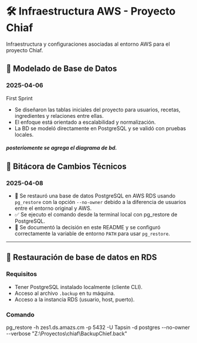 # 🛠️ Infraestructura AWS - Proyecto Chiaf

Infraestructura y configuraciones asociadas al entorno AWS para el proyecto Chiaf.

## 🧱 Modelado de Base de Datos

### 2025-04-06 

First Sprint
- Se diseñaron las tablas iniciales del proyecto para usuarios, recetas, ingredientes y relaciones entre ellas.
- El enfoque está orientado a escalabilidad y normalización.
- La BD se modeló directamente en PostgreSQL y se validó con pruebas locales.

##### posteriomente se agrega  el diagrama de bd.
  
## 📅 Bitácora de Cambios Técnicos

### 2025-04-08

- 🔁 Se restauró una base de datos PostgreSQL en AWS RDS usando `pg_restore` con la opción `--no-owner` debido a la diferencia de usuarios entre el entorno original y AWS.
- ✅ Se ejecuto el comando desde la terminal local con pg_restore de PostgreSQL.
- 🧠 Se documentó la decisión en este README y se configuró correctamente la variable de entorno `PATH` para usar `pg_restore`.

---

## 💾 Restauración de base de datos en RDS

### Requisitos
- Tener PostgreSQL instalado localmente (cliente CLI).
- Acceso al archivo `.backup` en tu máquina.
- Acceso a la instancia RDS (usuario, host, puerto).

### Comando 
pg_restore -h zes1.ds.amazs.cm -p 5432 -U Tapsin -d postgres --no-owner --verbose "Z:\Proyectos\chiaf\BackupChief.back"
